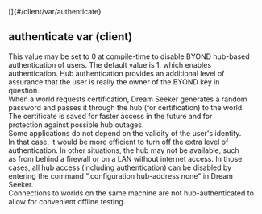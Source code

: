 []{#/client/var/authenticate}    
## authenticate var (client)    
This value may be set to 0 at compile-time to disable BYOND hub-based    
authentication of users. The default value is 1, which enables    
authentication. Hub authentication provides an additional level of    
assurance that the user is really the owner of the BYOND key in    
question.    
When a world requests certification, Dream Seeker generates a random    
password and passes it through the hub (for certification) to the world.    
The certificate is saved for faster access in the future and for    
protection against possible hub outages.    
Some applications do not depend on the validity of the user\'s identity.    
In that case, it would be more efficient to turn off the extra level of    
authentication. In other situations, the hub may not be available, such    
as from behind a firewall or on a LAN without internet access. In those    
cases, all hub access (including authentication) can be disabled by    
entering the command \".configuration hub-address none\" in Dream    
Seeker.    
Connections to worlds on the same machine are not hub-authenticated to    
allow for convenient offline testing.  